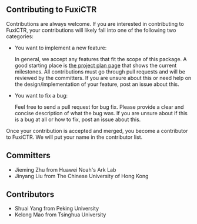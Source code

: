 ## Contributing to FuxiCTR

Contributions are always welcome. If you are interested in contributing to FuxiCTR, your contributions will likely fall into one of the following two categories:

+ You want to implement a new feature:

  In general, we accept any features that fit the scope of this package. A good starting place is [the project plan page](https://github.com/xue-pai/FuxiCTR/projects) that shows the current milestones. All contributions must go through pull requests and will be reviewed by the committers. If you are unsure about this or need help on the design/implementation of your feature, post an issue about this.

+ You want to fix a bug:

  Feel free to send a pull request for bug fix. Please provide a clear and concise description of what the bug was. If you are unsure about if this is a bug at all or how to fix, post an issue about this.


Once your contribution is accepted and merged, you become a contributor to FuxiCTR. We will put your name in the contributor list.


## Committers

+ Jieming Zhu from Huawei Noah's Ark Lab
+ Jinyang Liu from The Chinese University of Hong Kong


## Contributors

+ Shuai Yang from Peking University
+ Kelong Mao from Tsinghua University

